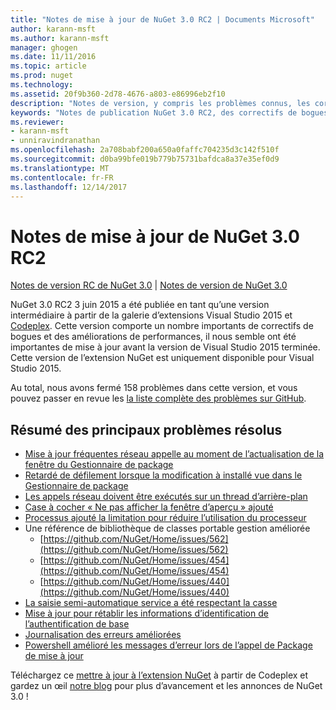 ```yaml
---
title: "Notes de mise à jour de NuGet 3.0 RC2 | Documents Microsoft"
author: karann-msft
ms.author: karann-msft
manager: ghogen
ms.date: 11/11/2016
ms.topic: article
ms.prod: nuget
ms.technology: 
ms.assetid: 20f9b360-2d78-4676-a803-e86996eb2f10
description: "Notes de version, y compris les problèmes connus, les correctifs de bogues, les fonctionnalités ajoutées et DCR de NuGet 3.0 RC2."
keywords: "Notes de publication NuGet 3.0 RC2, des correctifs de bogues, problèmes connus, ajouté des fonctionnalités, DCR"
ms.reviewer:
- karann-msft
- unniravindranathan
ms.openlocfilehash: 2a708babf200a650a0faffc704235d3c142f510f
ms.sourcegitcommit: d0ba99bfe019b779b75731bafdca8a37e35ef0d9
ms.translationtype: MT
ms.contentlocale: fr-FR
ms.lasthandoff: 12/14/2017
---
```

# <a name="nuget-30-rc2-release-notes"></a>Notes de mise à jour de NuGet 3.0 RC2

[Notes de version RC de NuGet 3.0](../release-notes/nuget-3.0-RC.md) | [Notes de version de NuGet 3.0](../release-notes/nuget-3.0.0.md)

NuGet 3.0 RC2 3 juin 2015 a été publiée en tant qu’une version intermédiaire à partir de la galerie d’extensions Visual Studio 2015 et [Codeplex](https://nuget.codeplex.com/releases/view/615507). Cette version comporte un nombre importants de correctifs de bogues et des améliorations de performances, il nous semble ont été importantes de mise à jour avant la version de Visual Studio 2015 terminée. Cette version de l’extension NuGet est uniquement disponible pour Visual Studio 2015.

Au total, nous avons fermé 158 problèmes dans cette version, et vous pouvez passer en revue les [la liste complète des problèmes sur GitHub](https://github.com/NuGet/Home/issues?utf8=%E2%9C%93&q=is%3Aclosed+milestone%3A3.0.0-RTM+sort%3Aupdated-asc+updated%3A%3C%3D2015-06-01).

## <a name="summary-of-top-issues-resolved"></a>Résumé des principaux problèmes résolus

* [Mise à jour fréquentes réseau appelle au moment de l’actualisation de la fenêtre du Gestionnaire de package](https://github.com/NuGet/Home/issues/515)
* [Retardé de défilement lorsque la modification à installé vue dans le Gestionnaire de package](https://github.com/NuGet/Home/issues/519)
* [Les appels réseau doivent être exécutés sur un thread d’arrière-plan](https://github.com/NuGet/Home/issues/516)
* [Case à cocher « Ne pas afficher la fenêtre d’aperçu » ajouté](https://github.com/NuGet/Home/issues/566)
* [Processus ajouté la limitation pour réduire l’utilisation du processeur](https://github.com/NuGet/Home/issues/356)
* Une référence de bibliothèque de classes portable gestion améliorée
    * [https://github.com/NuGet/Home/issues/562](https://github.com/NuGet/Home/issues/562)
    * [https://github.com/NuGet/Home/issues/454](https://github.com/NuGet/Home/issues/454)
    * [https://github.com/NuGet/Home/issues/440](https://github.com/NuGet/Home/issues/440)
* [La saisie semi-automatique service a été respectant la casse](https://github.com/NuGet/Home/issues/198)
* [Mise à jour pour rétablir les informations d’identification de l’authentification de base](https://github.com/NuGet/Home/issues/456)
* [Journalisation des erreurs améliorées](https://github.com/NuGet/Home/issues/407)
* [Powershell amélioré les messages d’erreur lors de l’appel de Package de mise à jour](https://github.com/NuGet/Home/issues/5)

Téléchargez ce [mettre à jour à l’extension NuGet](https://nuget.codeplex.com/releases/view/615507) à partir de Codeplex et gardez un œil [notre blog](http://blog.nuget.org) pour plus d’avancement et les annonces de NuGet 3.0 !